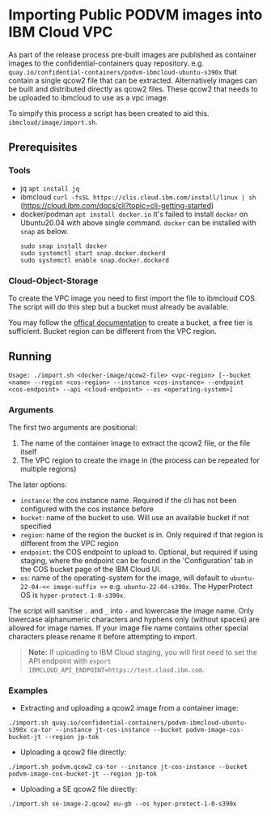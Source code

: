 # Importing Public PODVM images into IBM Cloud VPC

As part of the release process pre-built images are published as container images to the confidential-containers quay repository. e.g. `quay.io/confidential-containers/podvm-ibmcloud-ubuntu-s390x` that contain a single qcow2 file that can be extracted. Alternatively images can be built and distributed directly as qcow2 files. These qcow2 that needs to be uploaded to ibmcloud to use as a vpc image.

To simpify this process a script has been created to aid this. `ibmcloud/image/import.sh`.

## Prerequisites

### Tools

- jq `apt install jq`
- ibmcloud `curl -fsSL https://clis.cloud.ibm.com/install/linux | sh` (https://cloud.ibm.com/docs/cli?topic=cli-getting-started)
- docker/podman `apt install docker.io`
It's failed to install `docker` on Ubuntu20.04 with above single command. `docker` can be installed with `snap` as below.
    ```
    sudo snap install docker
    sudo systemctl start snap.docker.dockerd
    sudo systemctl enable snap.docker.dockerd
    ```

### Cloud-Object-Storage

To create the VPC image you need to first import the file to ibmcloud COS. The script will do this step but a bucket must already be available.

You may follow the [offical documentation](https://cloud.ibm.com/docs/cloud-object-storage?topic=cloud-object-storage-getting-started-cloud-object-storage) to create a bucket, a free tier is sufficient. Bucket region can be different from the VPC region.

## Running
```
Usage: ./import.sh <docker-image/qcow2-file> <vpc-region> [--bucket <name> --region <cos-region> --instance <cos-instance> --endpoint <cos-endpoint> --api <cloud-endpoint> --os <operating-system>]
```

### Arguments

The first two arguments are positional:

1. The name of the container image to extract the qcow2 file, or the file itself
1. The VPC region to create the image in (the process can be repeated for multiple regions)

The later options:

- `instance`: the cos instance name. Required if the cli has not been configured with the cos instance before
- `bucket`: name of the bucket to use. Will use an available bucket if not specified
- `region`: name of the region the bucket is in. Only required if that region is different from the VPC region
- `endpoint`: the COS endpoint to upload to. Optional, but required if using staging, where the endpoint can be found in the 'Configuration' tab in the COS bucket page of the IBM Cloud UI.
- `os`: name of the operating-system for the image, will default to `ubuntu-22-04-<< image-suffix >>` e.g. `ubuntu-22-04-s390x`. The HyperProtect OS is `hyper-protect-1-0-s390x`.

The script will sanitise `.` and `_` into `-` and lowercase the image name. Only lowercase alphanumeric characters and hyphens only (without spaces) are allowed for image names. If your image file name contains other special characters please rename it before attempting to import.

> **Note:** If uploading to IBM Cloud staging, you will first need to set the API endpoint with `export IBMCLOUD_API_ENDPOINT=https://test.cloud.ibm.com`.

### Examples

- Extracting and uploading a qcow2 image from a container image:

`./import.sh quay.io/confidential-containers/podvm-ibmcloud-ubuntu-s390x ca-tor --instance jt-cos-instance --bucket podvm-image-cos-bucket-jt --region jp-tok`

- Uploading a qcow2 file directly:

`./import.sh podvm.qcow2 ca-tor --instance jt-cos-instance --bucket podvm-image-cos-bucket-jt --region jp-tok`

- Uploading a SE qcow2 file directly:

`./import.sh se-image-2.qcow2 eu-gb --os hyper-protect-1-0-s390x`
